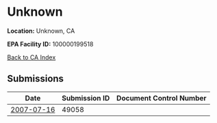 # Unknown

**Location:** Unknown, CA

**EPA Facility ID:** 100000199518

[Back to CA Index](../../index.md)

## Submissions

| Date | Submission ID | Document Control Number |
|------|--------------|-------------------------|
| [2007-07-16](submissions/49058.md) | 49058 |  |
